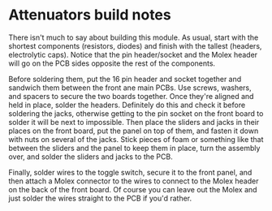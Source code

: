 # Attenuators build notes

There isn't much to say about building this module. As usual, start with the shortest components (resistors, diodes) and finish with the tallest (headers, electrolytic caps). Notice that the pin header/socket and the Molex header will go on the PCB sides opposite the rest of the components.

Before soldering them, put the 16 pin header and socket together and sandwich them between the front ane main PCBs. Use screws, washers, and spacers to secure the two boards together. Once they're aligned and held in place, solder the headers. Definitely do this and check it before soldering the jacks, otherwise getting to the pin socket on the front board to solder it will be next to impossible. Then place the sliders and jacks in their places on the front board, put the panel on top of them, and fasten it down with nuts on several of the jacks. Stick pieces of foam or something like that between the sliders and the panel to keep them in place, turn the assembly over, and solder the sliders and jacks to the PCB.

Finally, solder wires to the toggle switch, secure it to the front panel, and then attach a Molex connector to the wires to connect to the Molex header on the back of the front board. Of course you can leave out the Molex and just solder the wires straight to the PCB if you'd rather.
